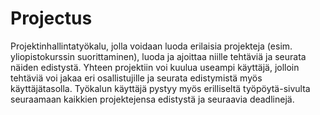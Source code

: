 # Projectus

Projektinhallintatyökalu, jolla voidaan luoda erilaisia projekteja (esim. yliopistokurssin suorittaminen), luoda ja ajoittaa niille tehtäviä ja seurata näiden edistystä. Yhteen projektiin voi kuulua useampi käyttäjä, jolloin tehtäviä voi jakaa eri osallistujille ja seurata edistymistä myös käyttäjätasolla. Työkalun käyttäjä pystyy myös erilliseltä työpöytä-sivulta seuraamaan kaikkien projektejensa edistystä ja seuraavia deadlinejä.
